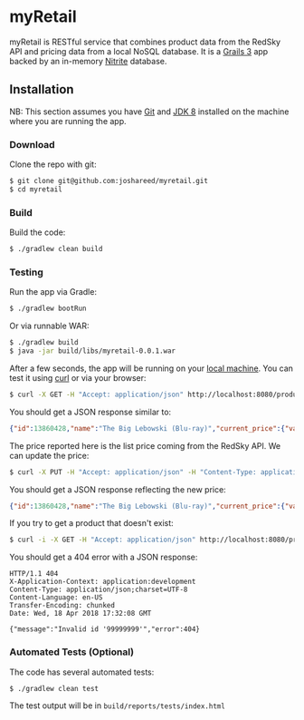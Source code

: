 # myRetail

myRetail is RESTful service that combines product data from the RedSky API and pricing data from a local NoSQL database.
It is a [Grails 3](https://grails.org/) app backed by an in-memory [Nitrite](https://www.dizitart.org/nitrite-database.html) database.

## Installation

NB: This section assumes you have [Git](https://git-scm.com/downloads) and [JDK 8](http://www.oracle.com/technetwork/pt/java/javase/downloads/index.html) installed on the machine where you are running the app.

### Download

Clone the repo with git:

```bash
$ git clone git@github.com:joshareed/myretail.git
$ cd myretail
```

### Build

Build the code:

```bash
$ ./gradlew clean build
```

### Testing

Run the app via Gradle:

```bash
$ ./gradlew bootRun
```

Or via runnable WAR:

```bash
$ ./gradlew build
$ java -jar build/libs/myretail-0.0.1.war
```

After a few seconds, the app will be running on your [local machine](http://localhost:8080/products/13860428).
You can test it using [curl](https://curl.haxx.se/) or via your browser:

```bash
$ curl -X GET -H "Accept: application/json" http://localhost:8080/products/13860428
```

You should get a JSON response similar to:

```json
{"id":13860428,"name":"The Big Lebowski (Blu-ray)","current_price":{"value":19.98,"currency_code":"USD"}}
```

The price reported here is the list price coming from the RedSky API.  We can update the price:

```bash
$ curl -X PUT -H "Accept: application/json" -H "Content-Type: application/json" -d "{\"id\":13860428,\"current_price\":{\"value\":9.99}}" http://localhost:8080/products/13860428
```

You should get a JSON response reflecting the new price:

```json
{"id":13860428,"name":"The Big Lebowski (Blu-ray)","current_price":{"value":9.99,"currency_code":"USD"}}
```

If you try to get a product that doesn't exist:

```bash
$ curl -i -X GET -H "Accept: application/json" http://localhost:8080/products/99999999
```

You should get a 404 error with a JSON response:

```
HTTP/1.1 404
X-Application-Context: application:development
Content-Type: application/json;charset=UTF-8
Content-Language: en-US
Transfer-Encoding: chunked
Date: Wed, 18 Apr 2018 17:32:08 GMT

{"message":"Invalid id '99999999'","error":404}
```

### Automated Tests (Optional)

The code has several automated tests:

```bash
$ ./gradlew clean test
```

The test output will be in `build/reports/tests/index.html`









